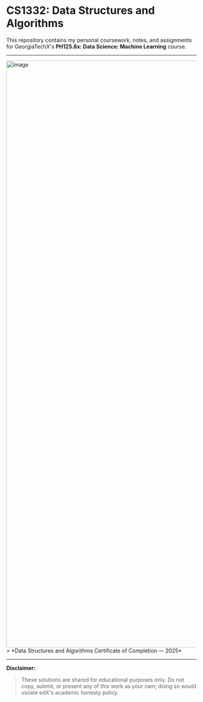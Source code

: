 # CS1332: Data Structures and Algorithms

This repository contains my personal coursework, notes, and assignments for GeorgiaTechX's **PH125.8x: Data Science: Machine Learning** course. 

---
<img width="2464" height="1554" alt="image" src="https://github.com/user-attachments/assets/f06067eb-ae91-48fb-a8f4-51da94c091dc" />
> *Data Structures and Algorithms Certificate of Completion — 2025*

---
**Disclaimer:**
> These solutions are shared for educational purposes only. Do not copy, submit, or present any of this work as your own; doing so would violate edX's academic honesty policy.
